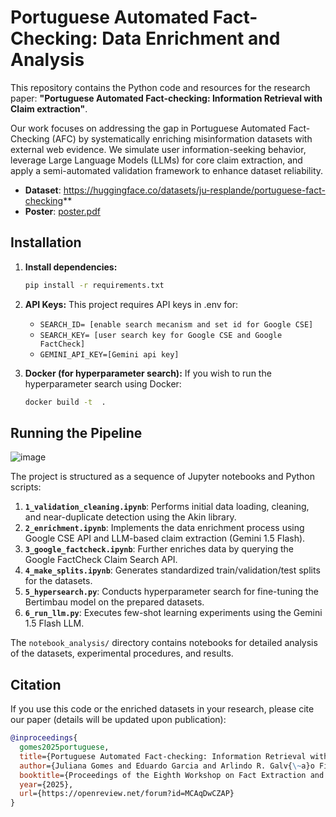 # Portuguese Automated Fact-Checking: Data Enrichment and Analysis

This repository contains the Python code and resources for the research paper: **"Portuguese Automated Fact-checking: Information Retrieval with Claim extraction"**.

Our work focuses on addressing the gap in Portuguese Automated Fact-Checking (AFC) by systematically enriching misinformation datasets with external web evidence. We simulate user information-seeking behavior, leverage Large Language Models (LLMs) for core claim extraction, and apply a semi-automated validation framework to enhance dataset reliability.

- **Dataset**: https://huggingface.co/datasets/ju-resplande/portuguese-fact-checking**
- **Poster**: [poster.pdf](poster.pdf)

##  Installation
1.  **Install dependencies:**
    ```bash
    pip install -r requirements.txt
    ```

2.  **API Keys:**
    This project requires API keys in .env for:
    - `SEARCH_ID= [enable search mecanism and set id for Google CSE]`
    - `SEARCH_KEY= [user search key for Google CSE and Google FactCheck]`
    - `GEMINI_API_KEY=[Gemini api key]`

3.  **Docker (for hyperparameter search):**
    If you wish to run the hyperparameter search using Docker:
    ```bash
    docker build -t  .
    ```



## Running the Pipeline

![image](https://github.com/user-attachments/assets/ef9ce6ae-0547-4235-92d5-f1e3c0f30660)

The project is structured as a sequence of Jupyter notebooks and Python scripts:

1.  **`1_validation_cleaning.ipynb`**: Performs initial data loading, cleaning, and near-duplicate detection using the Akin library.
2.  **`2_enrichment.ipynb`**: Implements the data enrichment process using Google CSE API and LLM-based claim extraction (Gemini 1.5 Flash).
3.  **`3_google_factcheck.ipynb`**: Further enriches data by querying the Google FactCheck Claim Search API.
4.  **`4_make_splits.ipynb`**: Generates standardized train/validation/test splits for the datasets.
5.  **`5_hypersearch.py`**: Conducts hyperparameter search for fine-tuning the Bertimbau model on the prepared datasets.
6.  **`6_run_llm.py`**: Executes few-shot learning experiments using the Gemini 1.5 Flash LLM.

The `notebook_analysis/` directory contains notebooks for detailed analysis of the datasets, experimental procedures, and results.

## Citation

If you use this code or the enriched datasets in your research, please cite our paper (details will be updated upon publication):

```bibtex
@inproceedings{
  gomes2025portuguese,
  title={Portuguese Automated Fact-checking: Information Retrieval with Claim Extraction},
  author={Juliana Gomes and Eduardo Garcia and Arlindo R. Galv{\~a}o Filho},
  booktitle={Proceedings of the Eighth Workshop on Fact Extraction and VERification},
  year={2025},
  url={https://openreview.net/forum?id=MCAqDwCZAP}
}
```
